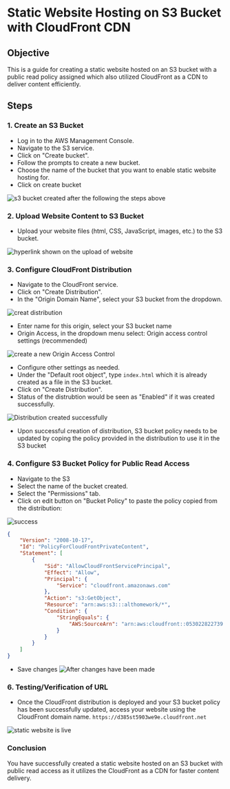 # Static Website Hosting on S3 Bucket with CloudFront CDN

## Objective
This is a guide for creating a static website hosted on an S3 bucket with a public read policy assigned which also utilized CloudFront as a CDN to deliver content efficiently.


## Steps

### 1. Create an S3 Bucket
- Log in to the AWS Management Console.
- Navigate to the S3 service.
- Click on "Create bucket".
- Follow the prompts to create a new bucket.
- Choose the name of the bucket that you want to enable static website hosting for.
- Click on create bucket

![s3 bucket created after the following the steps above](<images-hw1/Screenshot 2024-05-11 at 09.31.42.png>)




### 2. Upload Website Content to S3 Bucket
- Upload your website files (html, CSS, JavaScript, images, etc.) to the S3 bucket.

![hyperlink shown on the upload of website](<images-hw1/Screenshot 2024-05-11 at 09.34.53.png>)


### 3. Configure CloudFront Distribution
- Navigate to the CloudFront service.
- Click on "Create Distribution".
- In the "Origin Domain Name", select your S3 bucket from the dropdown.

![creat distribution](<images-hw1/Screenshot 2024-05-11 at 09.41.49.png>)

- Enter name for this origin, select your S3 bucket name
- Origin Access, in the dropdown menu select: Origin access control settings (recommended)

![create a new Origin Access Control](<images-hw1/Screenshot 2024-05-11 at 09.41.29.png>)

- Configure other settings as needed.
- Under the "Default root object", type `index.html` which it is already created as a file in the S3 bucket. 
- Click on "Create Distribution".
- Status of the distrubtion would be seen as "Enabled" if it was created successfully.

![Distribution created successfully](<images-hw1/Screenshot 2024-05-11 at 09.38.33.png>)

- Upon successful creation of distribution, S3 bucket policy needs to be updated by coping the policy provided in the distribution to use it in the S3 bucket


### 4. Configure S3 Bucket Policy for Public Read Access
- Navigate to the S3
- Select the name of the bucket created.
- Select the "Permissions" tab.
- Click on edit button on "Bucket Policy" to paste the policy copied from the distribution:

![success](<images-hw1/Screenshot 2024-05-11 at 09.37.01.png>)

```json
{
    "Version": "2008-10-17",
    "Id": "PolicyForCloudFrontPrivateContent",
    "Statement": [
        {
            "Sid": "AllowCloudFrontServicePrincipal",
            "Effect": "Allow",
            "Principal": {
                "Service": "cloudfront.amazonaws.com"
            },
            "Action": "s3:GetObject",
            "Resource": "arn:aws:s3:::althomework/*",
            "Condition": {
                "StringEquals": {
                    "AWS:SourceArn": "arn:aws:cloudfront::053022822739:distribution/EB6RV2FI6L2ZD"
                }
            }
        }
    ]
}
```
- Save changes
![After changes have been made](/images/s3_bucket_policy_configuration.png)

### 6. Testing/Verification of URL
- Once the CloudFront distribution is deployed and your S3 bucket policy has been successfully updated, access your website using the CloudFront domain name.
`https://d385st5903we9e.cloudfront.net`

![static website is live](<images-hw1/Screenshot 2024-05-11 at 09.39.05.png>)

### Conclusion

You have successfully created a static website hosted on an S3 bucket with public read access as it utilizes the CloudFront as a CDN for faster content delivery.